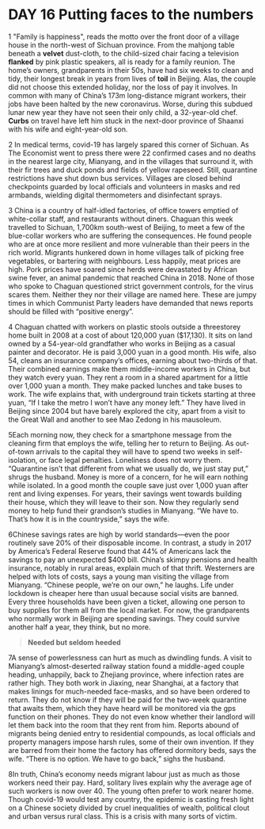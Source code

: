 # DAY 16 Putting faces to the numbers
1 "Family is happiness",  reads the motto over the front door of a village house in the north-west of Sichuan province.  From the mahjong table beneath a **velvet** dust-cloth, to the child-sized chair facing a television **flanked** by pink plastic speakers, all is ready for a family reunion. The home’s owners, grandparents in their 50s, have had six weeks to clean and tidy, their longest break in years from lives of **toil** in Beijing. Alas, the couple did not choose this extended holiday, nor the loss of pay it involves. In common with many of China’s 173m long-distance migrant workers, their jobs have been halted by the new coronavirus. Worse, during this subdued lunar new year they have not seen their only child, a 32-year-old chef. **Curbs** on travel have left him stuck in the next-door province of Shaanxi with his wife and eight-year-old son.

2 In medical terms, covid-19 has largely spared this corner of Sichuan. As The Economist went to press there were 22 confirmed
cases and no deaths in the nearest large city, Mianyang, and in the
villages that surround it, with their fir trees and duck ponds and
fields of yellow rapeseed. Still, quarantine restrictions have shut
down bus services. Villages are closed behind checkpoints guarded by local officials and volunteers in masks and red armbands,
wielding digital thermometers and disinfectant sprays.

3 China is a country of half-idled factories, of office towers emptied of white-collar staff, and restaurants without diners. Chaguan
this week travelled to Sichuan, 1,700km south-west of Beijing, to
meet a few of the blue-collar workers who are suffering the consequences. He found people who are at once more resilient and more vulnerable than their peers in the rich world. Migrants hunkered
down in home villages talk of picking free vegetables, or bartering
with neighbours. Less happily, meat prices are high. Pork prices
have soared since herds were devastated by African swine fever, an
animal pandemic that reached China in 2018. None of those who
spoke to Chaguan questioned strict government controls, for the
virus scares them. Neither they nor their village are named here.
These are jumpy times in which Communist Party leaders have demanded that news reports should be filled with “positive energy”.

4 Chaguan chatted with workers on plastic stools outside a threestorey home built in 2008 at a cost of about 120,000 yuan ($17,130).
It sits on land owned by a 54-year-old grandfather who works in
Beijing as a casual painter and decorator. He is paid 3,000 yuan in a
good month. His wife, also 54, cleans an insurance company’s offices, earning about two-thirds of that. Their combined earnings
make them middle-income workers in China, but they watch every
yuan. They rent a room in a shared apartment for a little over 1,000
yuan a month. They make packed lunches and take buses to work.
The wife explains that, with underground train tickets starting at
three yuan, “If I take the metro I won’t have any money left.” They
have lived in Beijing since 2004 but have barely explored the city,
apart from a visit to the Great Wall and another to see Mao Zedong
in his mausoleum.

5Each morning now, they check for a smartphone message from
the cleaning firm that employs the wife, telling her to return to
Beijing. As out-of-town arrivals to the capital they will have to
spend two weeks in self-isolation, or face legal penalties. Loneliness does not worry them. “Quarantine isn’t that different from
what we usually do, we just stay put,” shrugs the husband. Money
is more of a concern, for he will earn nothing while isolated. In a
good month the couple save just over 1,000 yuan after rent and living expenses. For years, their savings went towards building their
house, which they will leave to their son. Now they regularly send
money to help fund their grandson’s studies in Mianyang. “We
have to. That’s how it is in the countryside,” says the wife.

6Chinese savings rates are high by world standards—even the
poor routinely save 20% of their disposable income. In contrast, a
study in 2017 by America’s Federal Reserve found that 44% of
Americans lack the savings to pay an unexpected $400 bill. China’s
skimpy pensions and health insurance, notably in rural areas, explain much of that thrift. Westerners are helped with lots of costs,
says a young man visiting the village from Mianyang. “Chinese
people, we’re on our own,” he laughs. Life under lockdown is
cheaper here than usual because social visits are banned. Every
three households have been given a ticket, allowing one person to
buy supplies for them all from the local market. For now, the
grandparents who normally work in Beijing are spending savings.
They could survive another half a year, they think, but no more.

> **Needed but seldom heeded**
>

7A sense of powerlessness can hurt as much as dwindling funds. A
visit to Mianyang’s almost-deserted railway station found a middle-aged couple heading, unhappily, back to Zhejiang province,
where infection rates are rather high. They both work in Jiaxing,
near Shanghai, at a factory that makes linings for much-needed
face-masks, and so have been ordered to return. They do not know
if they will be paid for the two-week quarantine that awaits them,
which they have heard will be monitored via the gps function on
their phones. They do not even know whether their landlord will
let them back into the room that they rent from him. Reports
abound of migrants being denied entry to residential compounds,
as local officials and property managers impose harsh rules, some
of their own invention. If they are barred from their home the factory has offered dormitory beds, says the wife. “There is no option.
We have to go back,” sighs the husband.

8In truth, China’s economy needs migrant labour just as much as
those workers need their pay. Hard, solitary lives explain why the
average age of such workers is now over 40. The young often prefer
to work nearer home. Though covid-19 would test any country, the
epidemic is casting fresh light on a Chinese society divided by cruel inequalities of wealth, political clout and urban versus rural
class. This is a crisis with many sorts of victim.

